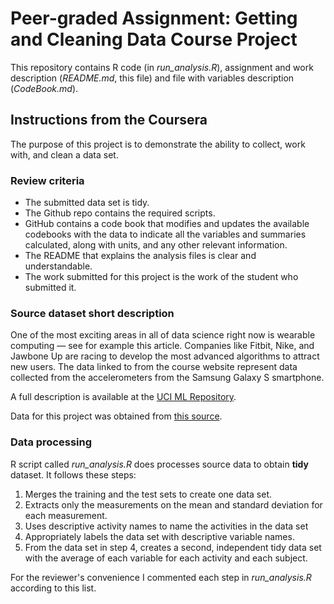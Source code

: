 # Peer-graded Assignment: Getting and Cleaning Data Course Project

This repository contains R code (in *run_analysis.R*), assignment and work 
description (*README.md*, this file) and file with variables description 
(*CodeBook.md*).

## Instructions from the Coursera

The purpose of this project is to demonstrate the ability to collect, work with,
and clean a data set.

### Review criteria

- The submitted data set is tidy.
- The Github repo contains the required scripts.
- GitHub contains a code book that modifies and updates the available codebooks
with the data to indicate all the variables and summaries calculated, along with
 units, and any other relevant information.
- The README that explains the analysis files is clear and understandable.
- The work submitted for this project is the work of the student who submitted 
it.

### Source dataset short description

One of the most exciting areas in all of data science right now is wearable 
computing &mdash; see for example this article. Companies like Fitbit, Nike, and
Jawbone Up are racing to develop the most advanced algorithms to attract new 
users. The data linked to from the course website represent data collected from 
the accelerometers from the Samsung Galaxy S smartphone. 

A full description is available at the 
[UCI ML Repository](http://archive.ics.uci.edu/ml/datasets/Human+Activity+Recognition+Using+Smartphones).

Data for this project was obtained from [this source](https://d396qusza40orc.cloudfront.net/getdata%2Fprojectfiles%2FUCI%20HAR%20Dataset.zip).

### Data processing

R script called *run_analysis.R* does processes source data to obtain **tidy** 
dataset. It follows these steps:

1. Merges the training and the test sets to create one data set.
2. Extracts only the measurements on the mean and standard deviation for each
 measurement.
3. Uses descriptive activity names to name the activities in the data set
4. Appropriately labels the data set with descriptive variable names.
5. From the data set in step 4, creates a second, independent tidy data set with
 the average of each variable for each activity and each subject.

For the reviewer's convenience I commented each step in *run_analysis.R* 
according to this list.
